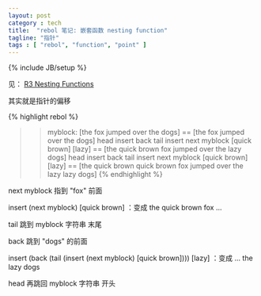 ```yaml
---
layout: post
category : tech
title:  "rebol 笔记: 嵌套函数 nesting function"
tagline: "指针"
tags : [ "rebol", "function", "point" ] 
---
```

{% include JB/setup %}

见： [R3 Nesting Functions](http://video.respectech.com:8080/tutorial/r3/index.r3?cgi=erHgEZRxvVhhnrHq/fHwv3xMhc3zKHbIqgTI5pOVc52EOhdvnh5FQyWGZG/0454hm1KL/3sEMlsmRGWrYJ0/g8ph)

其实就是指针的偏移

{% highlight rebol %}
>> myblock: [the fox jumped over the dogs]
== [the fox jumped over the dogs]
>> head insert back tail insert next myblock [quick brown] [lazy]
== [the quick brown fox jumped over the lazy dogs]
>> head insert back tail insert next myblock [quick brown] [lazy]
== [the quick brown quick brown fox jumped over the lazy lazy dogs]
{% endhighlight %}

next myblock 指到 "fox" 前面

insert (next myblock) [quick brown] ：变成 the quick brown fox ...

tail 跳到 myblock 字符串 末尾

back 跳到 "dogs" 的前面

insert (back (tail (insert (next myblock) [quick brown]))) [lazy] ：变成 ... the lazy dogs 

head 再跳回 myblock 字符串 开头
